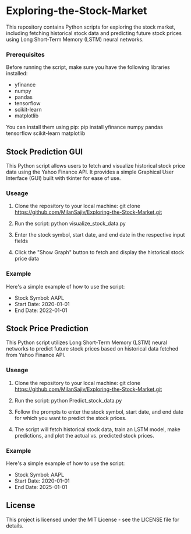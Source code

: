 # Exploring-the-Stock-Market
This repository contains Python scripts for exploring the stock market, including fetching historical stock data and predicting future stock prices using Long Short-Term Memory (LSTM) neural networks.

### Prerequisites
Before running the script, make sure you have the following libraries installed:

- yfinance
- numpy
- pandas
- tensorflow
- scikit-learn
- matplotlib

You can install them using pip:
pip install yfinance numpy pandas tensorflow scikit-learn matplotlib


## Stock Prediction GUI
This Python script allows users to fetch and visualize historical stock price data using the Yahoo Finance API. It provides a simple Graphical User Interface (GUI) built with tkinter for ease of use.

### Useage

1. Clone the repository to your local machine:
git clone https://github.com/MilanSajiv/Exploring-the-Stock-Market.git

2. Run the script:
python visualize_stock_data.py

3. Enter the stock symbol, start date, and end date in the respective input fields

4. Click the "Show Graph" button to fetch and display the historical stock price data

### Example
Here's a simple example of how to use the script:

- Stock Symbol: AAPL
- Start Date: 2020-01-01
- End Date: 2022-01-01

## Stock Price Prediction
This Python script utilizes Long Short-Term Memory (LSTM) neural networks to predict future stock prices based on historical data fetched from Yahoo Finance API.

### Useage

1. Clone the repository to your local machine:
git clone https://github.com/MilanSajiv/Exploring-the-Stock-Market.git

2. Run the script:
python Predict_stock_data.py

3. Follow the prompts to enter the stock symbol, start date, and end date for which you want to predict the stock prices.

4. The script will fetch historical stock data, train an LSTM model, make predictions, and plot the actual vs. predicted stock prices.

### Example
Here's a simple example of how to use the script:

- Stock Symbol: AAPL
- Start Date: 2020-01-01
- End Date: 2025-01-01

## License
This project is licensed under the MIT License - see the LICENSE file for details.

